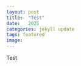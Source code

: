 ```yaml
---
layout: post
title:  "Test"
date:   2025
categories: jekyll update
tags: featured
image: 
---
```

Test
